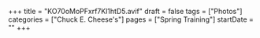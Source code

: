 +++
title = "KO70oMoPFxrf7Kl1htD5.avif"
draft = false
tags = ["Photos"]
categories = ["Chuck E. Cheese's"]
pages = ["Spring Training"]
startDate = ""
+++
